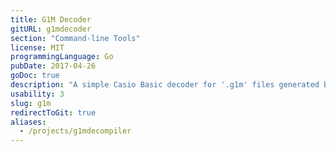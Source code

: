 ```yaml
---
title: G1M Decoder
gitURL: g1mdecoder
section: "Command-line Tools"
license: MIT
programmingLanguage: Go
pubDate: 2017-04-26
goDoc: true
description: "A simple Casio Basic decoder for '.g1m' files generated by Casio calculators."
usability: 3
slug: g1m
redirectToGit: true
aliases:
  - /projects/g1mdecompiler
---
```

